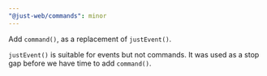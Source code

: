 ```yaml
---
"@just-web/commands": minor
---
```


Add `command()`, as a replacement of `justEvent()`.

`justEvent()` is suitable for events but not commands.
It was used as a stop gap before we have time to add `command()`.
